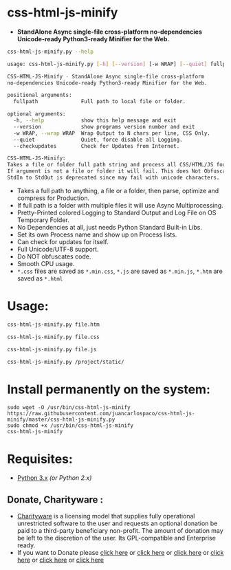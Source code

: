 # css-html-js-minify

- **StandAlone Async single-file cross-platform no-dependencies Unicode-ready Python3-ready Minifier for the Web.**


```bash
css-html-js-minify.py --help

usage: css-html-js-minify.py [-h] [--version] [-w WRAP] [--quiet] fullpath

CSS-HTML-JS-Minify - StandAlone Async single-file cross-platform 
no-dependencies Unicode-ready Python3-ready Minifier for the Web.

positional arguments:
  fullpath              Full path to local file or folder.

optional arguments:
  -h, --help            show this help message and exit
  --version             show programs version number and exit
  -w WRAP, --wrap WRAP  Wrap Output to N chars per line, CSS Only.
  --quiet               Quiet, force disable all Logging.
  --checkupdates        Check for Updates from Internet.

CSS-HTML-JS-Minify: 
Takes a file or folder full path string and process all CSS/HTML/JS found. 
If argument is not a file or folder it will fail. This does Not Obfuscate.
StdIn to StdOut is deprecated since may fail with unicode characters.
```

- Takes a full path to anything, a file or a folder, then parse, optimize and compress for Production.
- If full path is a folder with multiple files it will use Async Multiprocessing.
- Pretty-Printed colored Logging to Standard Output and Log File on OS Temporary Folder.
- No Dependencies at all, just needs Python Standard Built-in Libs.
- Set its own Process name and show up on Process lists.
- Can check for updates for itself.
- Full Unicode/UTF-8 support.
- Do NOT obfuscates code.
- Smooth CPU usage.
- `*.css` files are saved as `*.min.css`, `*.js` are saved as `*.min.js`, `*.htm` are saved as `*.html`


# Usage:

```bash
css-html-js-minify.py file.htm

css-html-js-minify.py file.css

css-html-js-minify.py file.js

css-html-js-minify.py /project/static/
```


# Install permanently on the system:

```
sudo wget -O /usr/bin/css-html-js-minify https://raw.githubusercontent.com/juancarlospaco/css-html-js-minify/master/css-html-js-minify.py
sudo chmod +x /usr/bin/css-html-js-minify
css-html-js-minify
```


# Requisites:

- [Python 3.x](https://www.python.org "Python Homepage") *(or Python 2.x)*


Donate, Charityware :
---------------------

- [Charityware](https://en.wikipedia.org/wiki/Donationware) is a licensing model that supplies fully operational unrestricted software to the user and requests an optional donation be paid to a third-party beneficiary non-profit. The amount of donation may be left to the discretion of the user. Its GPL-compatible and Enterprise ready.
- If you want to Donate please [click here](http://www.icrc.org/eng/donations/index.jsp) or [click here](http://www.atheistalliance.org/support-aai/donate) or [click here](http://www.msf.org/donate) or [click here](http://richarddawkins.net/) or [click here](http://www.supportunicef.org/) or [click here](http://www.amnesty.org/en/donate)
